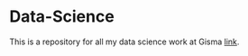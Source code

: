 # Data-Science
This is a repository for all my data science work at Gisma [link](data_preprocessing_and_feature_engineering.ipynb).
